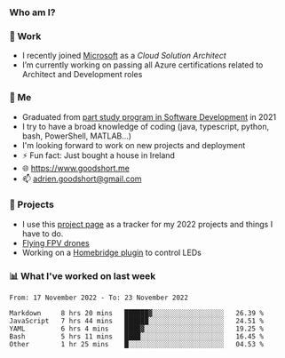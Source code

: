 ### Who am I?

<!--
**goodshort/goodshort** is a ✨ _special_ ✨ repository because its `README.md` (this file) appears on your GitHub profile.
-->
### 💼 Work
- I recently joined [Microsoft](https://www.microsoft.com/) as a _Cloud Solution Architect_
- I’m currently working on passing all Azure certifications related to Architect and Development roles

### 🌱 Me
- Graduated from [part study program in Software Development](https://www.goodshort.me/who-am-i/studies#higher-diploma-in-software-development) in 2021
- I try to have a broad knowledge of coding (java, typescript, python, bash, PowerShell, MATLAB...)
- I'm looking forward to work on new projects and deployment
- ⚡ Fun fact: Just bought a house in Ireland
- 🌐 https://www.goodshort.me
- 📫 adrien.goodshort@gmail.com

### 🚧 Projects

- I use this [project page](https://github.com/users/goodshort/projects/2) as a tracker for my 2022 projects and things I have to do.
- [Flying FPV drones](https://www.youtube.com/watch?v=PdOF5c4RF18&list=PLhU-As_kQhM6L6iwidza6sSdfxEybA7VZ)
- Working on a [Homebridge plugin](https://github.com/goodshort/homebridge-wled-preset) to control LEDs

### 📊 What I've worked on last week

<!--START_SECTION:waka-->

```text
From: 17 November 2022 - To: 23 November 2022

Markdown     8 hrs 20 mins   ██████▓░░░░░░░░░░░░░░░░░░   26.39 %
JavaScript   7 hrs 44 mins   ██████░░░░░░░░░░░░░░░░░░░   24.51 %
YAML         6 hrs 4 mins    ████▓░░░░░░░░░░░░░░░░░░░░   19.25 %
Bash         5 hrs 11 mins   ████░░░░░░░░░░░░░░░░░░░░░   16.45 %
Other        1 hr 25 mins    █░░░░░░░░░░░░░░░░░░░░░░░░   04.53 %
```

<!--END_SECTION:waka-->
